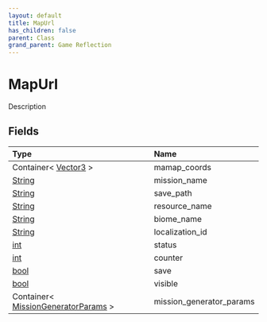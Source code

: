 ```yaml
---
layout: default
title: MapUrl
has_children: false
parent: Class
grand_parent: Game Reflection
---
```

# MapUrl
Description 

## Fields

| Type | Name |
|:----------|:--------------|
| Container< [Vector3](/riftbreaker-wiki/docs/game-reflection/classes/vector3/) > | mamap_coords |
| [String](/riftbreaker-wiki/docs/game-reflection/components/string/) | mission_name |
| [String](/riftbreaker-wiki/docs/game-reflection/components/string/) | save_path |
| [String](/riftbreaker-wiki/docs/game-reflection/components/string/) | resource_name |
| [String](/riftbreaker-wiki/docs/game-reflection/components/string/) | biome_name |
| [String](/riftbreaker-wiki/docs/game-reflection/components/string/) | localization_id |
| [int](/riftbreaker-wiki/docs/game-reflection/enums/int/) | status |
| [int](/riftbreaker-wiki/docs/game-reflection/enums/int/) | counter |
| [bool](/riftbreaker-wiki/docs/game-reflection/components/bool/) | save |
| [bool](/riftbreaker-wiki/docs/game-reflection/components/bool/) | visible |
| Container< [MissionGeneratorParams](/riftbreaker-wiki/docs/game-reflection/classes/mission_generator_params/) > | mission_generator_params |

